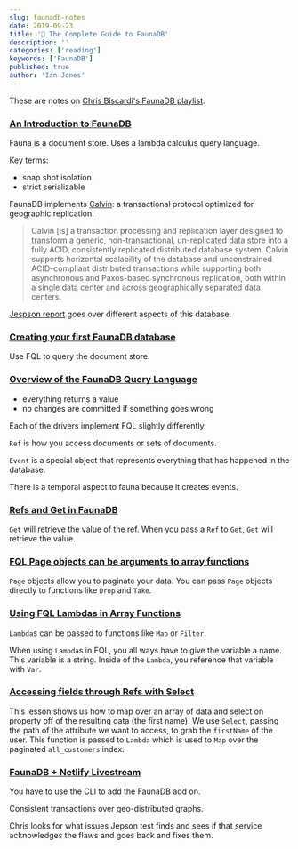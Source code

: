 ```yaml
---
slug: faunadb-notes
date: 2019-09-23
title: '📝 The Complete Guide to FaunaDB'
description: ''
categories: ['reading']
keywords: ['FaunaDB']
published: true
author: 'Ian Jones'
---
```


These are notes on [Chris Biscardi's FaunaDB playlist](https://egghead.io/playlists/the-complete-guide-to-faunadb-74bef44b).

### [An Introduction to FaunaDB](https://egghead.io/lessons/egghead-an-introduction-to-faunadb?pl=the-complete-guide-to-faunadb-74bef44b)

Fauna is a document store. Uses a lambda calculus query language.

Key terms:

- snap shot isolation
- strict serializable

FaunaDB implements [Calvin](https://blog.acolyer.org/2019/03/29/calvin-fast-distributed-transactions-for-partitioned-database-systems/): a transactional protocol optimized for geographic replication.

> Calvin [is] a transaction processing and replication layer designed to transform a generic, non-transactional, un-replicated data store into a fully ACID, consistently replicated distributed database system. Calvin supports horizontal scalability of the database and unconstrained ACID-compliant distributed transactions while supporting both asynchronous and Paxos-based synchronous replication, both within a single data center and across geographically separated data centers.

[Jespson report](https://jepsen.io/analyses/faunadb-2.5.4) goes over different aspects of this database.

### [Creating your first FaunaDB database](https://egghead.io/lessons/egghead-creating-your-first-faunadb-database?pl=the-complete-guide-to-faunadb-74bef44b)

Use FQL to query the document store.

### [Overview of the FaunaDB Query Language](https://egghead.io/lessons/egghead-overview-of-the-faunadb-query-language?pl=the-complete-guide-to-faunadb-74bef44b)

- everything returns a value
- no changes are committed if something goes wrong

Each of the drivers implement FQL slightly differently.

`Ref` is how you access documents or sets of documents.

`Event` is a special object that represents everything that has happened in the database.

There is a temporal aspect to fauna because it creates events.

### [Refs and Get in FaunaDB](https://egghead.io/lessons/egghead-refs-and-get-in-faunadb?pl=the-complete-guide-to-faunadb-74bef44b)

`Get` will retrieve the value of the ref. When you pass a `Ref` to `Get`, `Get` will retrieve the value.

### [FQL Page objects can be arguments to array functions](https://egghead.io/lessons/egghead-fql-page-objects-can-be-arguments-to-array-functions?pl=the-complete-guide-to-faunadb-74bef44b)

`Page` objects allow you to paginate your data. You can pass `Page` objects directly to functions like `Drop` and `Take`.

### [Using FQL Lambdas in Array Functions](https://egghead.io/lessons/egghead-using-fql-lambdas-in-array-functions?pl=the-complete-guide-to-faunadb-74bef44b)

`Lambda`s can be passed to functions like `Map` or `Filter`.

When using `Lambda`s in FQL, you all ways have to give the variable a name. This variable is a string. Inside of the `Lambda`, you reference that variable with `Var`.

### [Accessing fields through Refs with Select](https://egghead.io/lessons/egghead-accessing-fields-through-refs-with-select?pl=the-complete-guide-to-faunadb-74bef44b)

This lesson shows us how to map over an array of data and select on property off of the resulting data (the first name). We use `Select`, passing the path of the attribute we want to access, to grab the `firstName` of the user. This function is passed to `Lambda` which is used to `Map` over the paginated `all_customers` index.

### [FaunaDB + Netlify Livestream](https://www.twitch.tv/videos/484133337)

You have to use the CLI to add the FaunaDB add on.

Consistent transactions over geo-distributed graphs.

Chris looks for what issues Jepson test finds and sees if that service acknowledges the flaws and goes back and fixes them.
